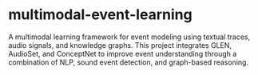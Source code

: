 # multimodal-event-learning
A multimodal learning framework for event modeling using textual traces, audio signals, and knowledge graphs. This project integrates GLEN, AudioSet, and ConceptNet to improve event understanding through a combination of NLP, sound event detection, and graph-based reasoning.
